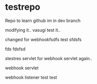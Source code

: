 # testrepo
Repo to learn github
im in dev branch

modifying it.. vasugi
test it..

changed for webhookfsdfs
test
sfdsfs

fds
fdsfsd

stestres
servlet for webhook
servlet again..

webhook servlet

webhook listener
test
test
